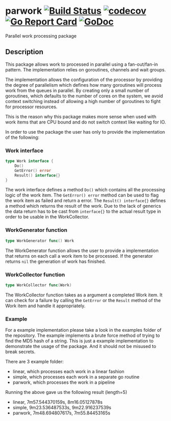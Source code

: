 # parwork [![Build Status](https://travis-ci.org/mantzas/parwork.svg?branch=master)](https://travis-ci.org/mantzas/parwork) [![codecov](https://codecov.io/gh/mantzas/parwork/branch/master/graph/badge.svg)](https://codecov.io/gh/mantzas/parwork) [![Go Report Card](https://goreportcard.com/badge/github.com/mantzas/parwork)](https://goreportcard.com/report/github.com/mantzas/parwork) [![GoDoc](https://godoc.org/github.com/mantzas/parwork?status.svg)](https://godoc.org/github.com/mantzas/parwork)

Parallel work processing package

## Description

This package allows work to processed in parallel using a fan-out/fan-in pattern. The implementation relies on goroutines, channels and wait groups.

The implementation allows the configuration of the processor by providing the degree of parallelism which defines how many goroutines will process work from the queues in parallel. By creating only a small number of goroutines, which defaults to the number of cores on the system, we avoid context switching instead of allowing a high number of goroutines to fight for processor resources.

This is the reason why this package makes more sense when used with work items that are CPU bound and do not switch context like waiting for IO.

In order to use the package the user has only to provide the implementation of the following:

### Work interface

```go
type Work interface {
    Do()
    GetError() error
    Result() interface{}
}
```

The work interface defines a method ```Do()``` which contains all the processing logic of the work item. The ```GetError() error``` method can be used to flag the work item as failed and return a error. The ```Result() interface{}``` defines a method which returns the result of the work. Due to the lack of generics the data return has to be cast from ```interface{}``` to the actual result type in order to be usable in the WorkCollector.

### WorkGenerator function

```go
type WorkGenerator func() Work
```

The WorkGenerator function allows the user to provide a implementation that returns on each call a work item to be processed. If the generator returns ```nil``` the generation of work has finished.

### WorkCollector function

```go
type WorkCollector func(Work)
```

The WorkCollector function takes as a argument a completed Work item. It can check for a failure by calling the ```GetError``` or the ```Result``` method of the Work item and handle it appropriately.

### Example

For a example implementation please take a look in the examples folder of the repository. The example implements a brute force method of trying to find the MD5 hash of a string. This is just a example implementation to demonstrate the usage of the package. And it should not be misused to break secrets.

There are 3 example folder:

- linear, which processes each work in a linear fashion
- simple, which processes each work in a separate go routine
- parwork, which processes the work in a pipeline

Running the above gave us the following result (length=5)

- linear, 7m57.544370159s, 8m16.05127878s
- simple, 9m23.536487533s, 9m22.916237539s
- parwork, 7m48.694807617s, 7m55.84453165s
